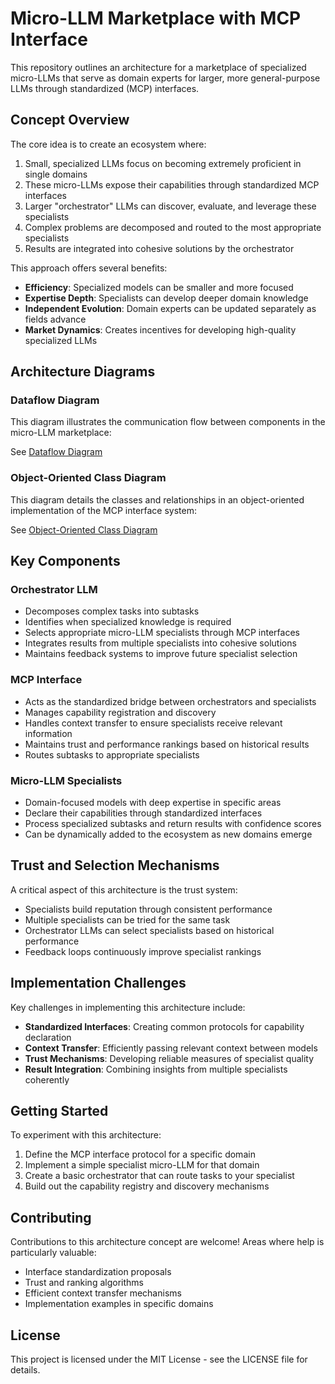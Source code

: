 # Micro-LLM Marketplace with MCP Interface

This repository outlines an architecture for a marketplace of specialized micro-LLMs that serve as domain experts for larger, more general-purpose LLMs through standardized (MCP) interfaces.

## Concept Overview

The core idea is to create an ecosystem where:

1. Small, specialized LLMs focus on becoming extremely proficient in single domains
2. These micro-LLMs expose their capabilities through standardized MCP interfaces
3. Larger "orchestrator" LLMs can discover, evaluate, and leverage these specialists
4. Complex problems are decomposed and routed to the most appropriate specialists
5. Results are integrated into cohesive solutions by the orchestrator

This approach offers several benefits:
- **Efficiency**: Specialized models can be smaller and more focused
- **Expertise Depth**: Specialists can develop deeper domain knowledge
- **Independent Evolution**: Domain experts can be updated separately as fields advance
- **Market Dynamics**: Creates incentives for developing high-quality specialized LLMs

## Architecture Diagrams

### Dataflow Diagram

This diagram illustrates the communication flow between components in the micro-LLM marketplace:

See [Dataflow Diagram](flowchart.md)

### Object-Oriented Class Diagram

This diagram details the classes and relationships in an object-oriented implementation of the MCP interface system:

See [Object-Oriented Class Diagram](calls.md)

## Key Components

### Orchestrator LLM
- Decomposes complex tasks into subtasks
- Identifies when specialized knowledge is required
- Selects appropriate micro-LLM specialists through MCP interfaces
- Integrates results from multiple specialists into cohesive solutions
- Maintains feedback systems to improve future specialist selection

### MCP Interface
- Acts as the standardized bridge between orchestrators and specialists
- Manages capability registration and discovery
- Handles context transfer to ensure specialists receive relevant information
- Maintains trust and performance rankings based on historical results
- Routes subtasks to appropriate specialists

### Micro-LLM Specialists
- Domain-focused models with deep expertise in specific areas
- Declare their capabilities through standardized interfaces
- Process specialized subtasks and return results with confidence scores
- Can be dynamically added to the ecosystem as new domains emerge

## Trust and Selection Mechanisms

A critical aspect of this architecture is the trust system:
- Specialists build reputation through consistent performance
- Multiple specialists can be tried for the same task
- Orchestrator LLMs can select specialists based on historical performance
- Feedback loops continuously improve specialist rankings

## Implementation Challenges

Key challenges in implementing this architecture include:
- **Standardized Interfaces**: Creating common protocols for capability declaration
- **Context Transfer**: Efficiently passing relevant context between models
- **Trust Mechanisms**: Developing reliable measures of specialist quality
- **Result Integration**: Combining insights from multiple specialists coherently

## Getting Started

To experiment with this architecture:
1. Define the MCP interface protocol for a specific domain
2. Implement a simple specialist micro-LLM for that domain
3. Create a basic orchestrator that can route tasks to your specialist
4. Build out the capability registry and discovery mechanisms

## Contributing

Contributions to this architecture concept are welcome! Areas where help is particularly valuable:
- Interface standardization proposals
- Trust and ranking algorithms
- Efficient context transfer mechanisms
- Implementation examples in specific domains

## License

This project is licensed under the MIT License - see the LICENSE file for details.
